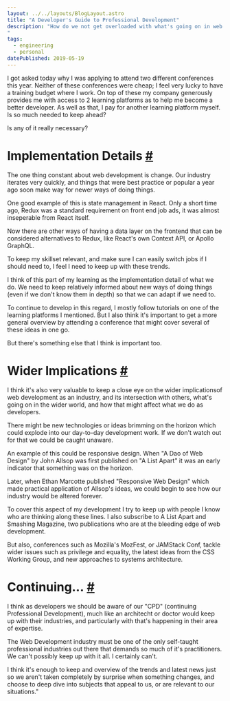 ```yaml
---
layout: ../../layouts/BlogLayout.astro
title: "A Developer's Guide to Professional Development"
description: "How do we not get overloaded with what's going on in web development, but not left behind either? Should we try to keep up with latest trends that might fade away into nothing? Here's my take on how (and why) I continue to learn about web development.
"
tags: 
  - engineering
  - personal
datePublished: 2019-05-19
---
```

I got asked today why I was applying to attend two different conferences this year. Neither of these conferences were cheap; I feel very lucky to have a training budget where I work. On top of these my company generously provides me with access to 2 learning platforms as to help me become a better developer. As well as that, I pay for another learning platform myself. Is so much needed to keep ahead?

Is any of it really necessary?

# Implementation Details [#](https://deliciousreverie.co.uk/posts/developers-guide-professional-development/#implementation-details)

The one thing constant about web development is change. Our industry iterates very quickly, and things that were best practice or popular a year ago soon make way for newer ways of doing things.

One good example of this is state management in React. Only a short time ago, Redux was a standard requirement on front end job ads, it was almost inseperable from React itself.

Now there are other ways of having a data layer on the frontend that can be considered alternatives to Redux, like React's own Context API, or Apollo GraphQL.

To keep my skillset relevant, and make sure I can easily switch jobs if I should need to, I feel I need to keep up with these trends.

I think of this part of my learning as the implementation detail of what we do. We need to keep relatively informed about new ways of doing things (even if we don't know them in depth) so that we can adapt if we need to.

To continue to develop in this regard, I mostly follow tutorials on one of the learning platforms I mentioned. But I also think it's important to get a more general overview by attending a conference that might cover several of these ideas in one go.

But there's something else that I think is important too.

# Wider Implications [#](https://deliciousreverie.co.uk/posts/developers-guide-professional-development/#wider-implications)

I think it's also very valuable to keep a close eye on the wider implicationsof web development as an industry, and its intersection with others, what's going on in the wider world, and how that might affect what we do as developers.

There might be new technologies or ideas brimming on the horizon which could explode into our day-to-day development work. If we don't watch out for that we could be caught unaware.

An example of this could be responsive design. When "A Dao of Web Design" by John Allsop was first published on "A List Apart" it was an early indicator that something was on the horizon.

Later, when Ethan Marcotte published "Responsive Web Design" which made practical application of Allsop's ideas, we could begin to see how our industry would be altered forever.

To cover this aspect of my development I try to keep up with people I know who are thinking along these lines. I also subscribe to A List Apart and Smashing Magazine, two publications who are at the bleeding edge of web development.

But also, conferences such as Mozilla's MozFest, or JAMStack Conf, tackle wider issues such as privilege and equality, the latest ideas from the CSS Working Group, and new approaches to systems architecture.

# Continuing... [#](https://deliciousreverie.co.uk/posts/developers-guide-professional-development/#continuing...)

I think as developers we should be aware of our "CPD" (continuing Professional Development), much like an architecht or doctor would keep up with their industries, and particularly with that's happening in their area of expertise.

The Web Development industry must be one of the only self-taught professional industries out there that demands so much of it's practitioners. We can't possibly keep up with it all. I certainly can't.

I think it's enough to keep and overview of the trends and latest news just so we aren't taken completely by surprise when something changes, and choose to deep dive into subjects that appeal to us, or are relevant to our situations."